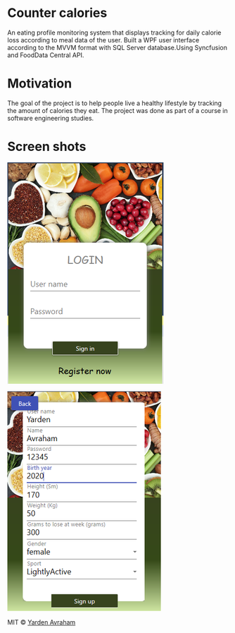 # Counter calories

An eating profile monitoring system that displays tracking for daily calorie loss according to meal data of the user.
Built a WPF user interface according to the MVVM format with SQL Server database.Using Syncfusion and FoodData Central API.

# Motivation

The goal of the project is to help people live a healthy lifestyle by tracking the amount of calories they eat.
The project was done as part of a course in software engineering studies.

# Screen shots

![Image of Yaktocat](https://github.com/yardenavraham/CounterCalories/blob/master/Screenshot_1.jpeg)

![Image of Yaktocat](https://github.com/yardenavraham/CounterCalories/blob/master/Screenshot_2.jpeg)


MIT © [Yarden Avraham]()


